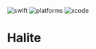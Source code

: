 ![swift](https://img.shields.io/badge/swift-5.1-blue.svg)
![platforms](https://img.shields.io/badge/platform-iOS-lightgrey.svg)
![xcode](https://img.shields.io/badge/xcode-11.3-green.svg)

# Halite
